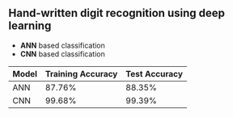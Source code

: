 ## Hand-written digit recognition using deep learning

* __ANN__ based classification
* __CNN__ based classification

Model | Training Accuracy | Test Accuracy
--- | --- | ---
ANN | 87.76% | 88.35%
CNN | 99.68% | 99.39%